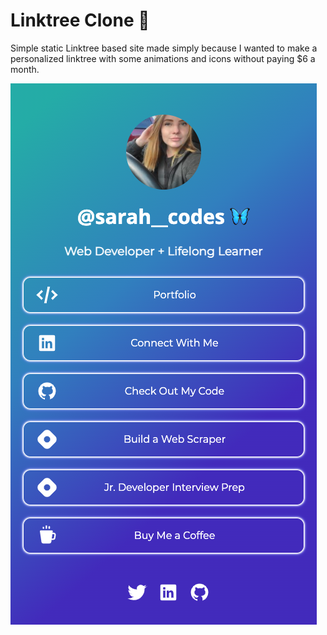 # Linktree Clone 🌲

Simple static Linktree based site made simply because I wanted to make a personalized linktree with some animations and icons without paying $6 a month. 

![screenshot](/images/screenshot.png)